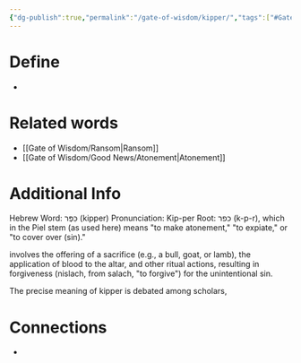 ```yaml
---
{"dg-publish":true,"permalink":"/gate-of-wisdom/kipper/","tags":["#GateWisdom"]}
---
```


# Define
- 

# Related words
- [[Gate of Wisdom/Ransom\|Ransom]]
- [[Gate of Wisdom/Good News/Atonement\|Atonement]]

# Additional Info
Hebrew Word: כִּפֶּר (kipper)
Pronunciation: Kip-per
Root: כפר (k-p-r), which in the Piel stem (as used here) means "to make atonement," "to expiate," or "to cover over (sin)."

involves the offering of a sacrifice (e.g., a bull, goat, or lamb), the application of blood to the altar, and other ritual actions, resulting in forgiveness (nislach, from salach, "to forgive") for the unintentional sin.

The precise meaning of kipper is debated among scholars,

# Connections
- 

